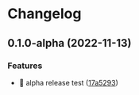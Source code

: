 # Changelog

## 0.1.0-alpha (2022-11-13)


### Features

* 🎸 alpha release test ([17a5293](https://github.com/eiymba/ARCadia/commit/17a5293e1062355f19fbb68f5a526051eba0ddd5))
